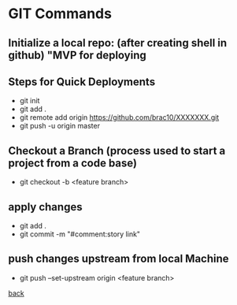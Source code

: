 # GIT Commands

## Initialize a local repo: (after creating shell in github) "MVP for deploying

## Steps for Quick Deployments

- git init
- git add .
- git remote add origin https://github.com/brac10/XXXXXXX.git
- git push -u origin master

## Checkout a Branch (process used to start a project from a code base)

- git checkout -b &lt;feature branch&gt;

## apply changes

- git add .
- git commit -m "#comment:story link"

## push changes upstream from local Machine

- git push
  –set-upstream origin &lt;feature branch&gt;

[back](../)
